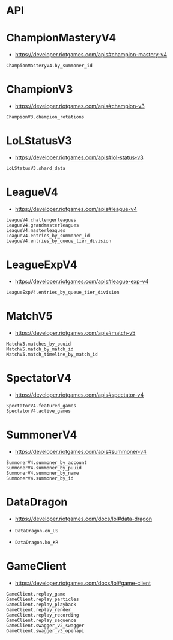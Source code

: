 # API

# ChampionMasteryV4

* <https://developer.riotgames.com/apis#champion-mastery-v4>

```@docs
ChampionMasteryV4.by_summoner_id
```

# ChampionV3

* <https://developer.riotgames.com/apis#champion-v3>

```@docs
ChampionV3.champion_rotations
```

# LoLStatusV3

* <https://developer.riotgames.com/apis#lol-status-v3>

```@docs
LoLStatusV3.shard_data
```

# LeagueV4

* <https://developer.riotgames.com/apis#league-v4>

```@docs
LeagueV4.challengerleagues
LeagueV4.grandmasterleagues
LeagueV4.masterleagues
LeagueV4.entries_by_summoner_id
LeagueV4.entries_by_queue_tier_division
```

# LeagueExpV4

* <https://developer.riotgames.com/apis#league-exp-v4>

```@docs
LeagueExpV4.entries_by_queue_tier_division
```

# MatchV5

* <https://developer.riotgames.com/apis#match-v5>

```@docs
MatchV5.matches_by_puuid
MatchV5.match_by_match_id
MatchV5.match_timeline_by_match_id
```

# SpectatorV4

* <https://developer.riotgames.com/apis#spectator-v4>

```@docs
SpectatorV4.featured_games
SpectatorV4.active_games
```

# SummonerV4

* <https://developer.riotgames.com/apis#summoner-v4>

```@docs
SummonerV4.summoner_by_account
SummonerV4.summoner_by_puuid
SummonerV4.summoner_by_name
SummonerV4.summoner_by_id
```

# DataDragon

* <https://developer.riotgames.com/docs/lol#data-dragon>

* `DataDragon.en_US`
* `DataDragon.ko_KR`

# GameClient

* <https://developer.riotgames.com/docs/lol#game-client>

```@docs
GameClient.replay_game
GameClient.replay_particles
GameClient.replay_playback
GameClient.replay_render
GameClient.replay_recording
GameClient.replay_sequence
GameClient.swagger_v2_swagger
GameClient.swagger_v3_openapi
```
